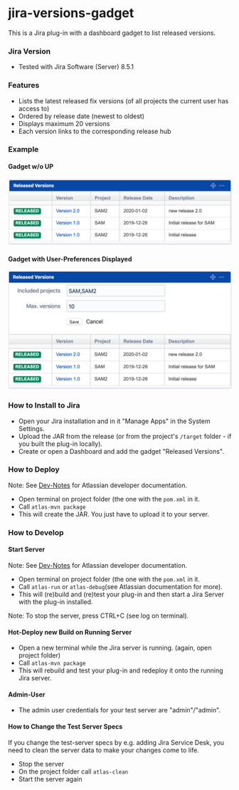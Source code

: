 # jira-versions-gadget
This is a Jira plug-in with a dashboard gadget to list released versions.

### Jira Version
* Tested with Jira Software (Server) 8.5.1

### Features
* Lists the latest released fix versions (of all projects the current user has access to)
* Ordered by release date (newest to oldest)
* Displays maximum 20 versions
* Each version links to the corresponding release hub


### Example
#### Gadget w/o UP
![Example](/doc/example.png)

#### Gadget with User-Preferences Displayed
![Example-with-user-preferences](/doc/example-userprefs.png)


### How to Install to Jira
* Open your Jira installation and in it "Manage Apps" in the System Settings.
* Upload the JAR from the release (or from the project's ``/target`` folder - if you built the plug-in locally).
* Create or open a Dashboard and add the gadget "Released Versions".

### How to Deploy
Note: See [Dev-Notes](https://github.com/ingomohr/jira-versions-gadget/wiki/Dev-Notes) for Atlassian developer documentation.

* Open terminal on project folder (the one with the ``pom.xml`` in it.
* Call ``atlas-mvn package``
* This will create the JAR. You just have to upload it to your server.

### How to Develop
#### Start Server
Note: See [Dev-Notes](https://github.com/ingomohr/jira-versions-gadget/wiki/Dev-Notes) for Atlassian developer documentation.

* Open terminal on project folder (the one with the ``pom.xml`` in it.
* Call ``atlas-run`` or ``atlas-debug``(see Atlassian documentation for more).
* This will (re)build and (re)test your plug-in and then start a Jira Server with the plug-in installed.

Note: To stop the server, press CTRL+C (see log on terminal).

#### Hot-Deploy new Build on Running Server
* Open a new terminal while the Jira server is running. (again, open project folder)
* Call ``atlas-mvn package``
* This will rebuild and test your plug-in and redeploy it onto the running Jira server.


#### Admin-User
* The admin user credentials for your test server are "admin"/"admin".


#### How to Change the Test Server Specs
If you change the test-server specs by e.g. adding Jira Service Desk, you need to clean the server data to make your changes come to life.

* Stop the server
* On the project folder call ``atlas-clean``
* Start the server again
